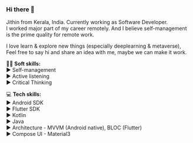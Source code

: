 ### Hi there 👋

Jithin from Kerala, India.
Currently working as Software Developer.<br/>
I worked major part of my career remotely. And I believe
self-management is the prime quality for remote work.

I love learn & explore new things (especially deeplearning & metaverse), Feel free to say hi and share an idea with me, maybe we can make it work.

🤵‍♂️ **Soft skills:**<br/>
► Self-management<br/>
► Active listening<br/>
► Critical Thinking<br/>

💻 **Tech skills:**<br/>
► Android SDK<br/>
► Flutter SDK<br/>
► Kotlin<br/>
► Java<br/>
► Architecture - MVVM (Android native), BLOC (Flutter)<br/>
► Compose UI - Material3
